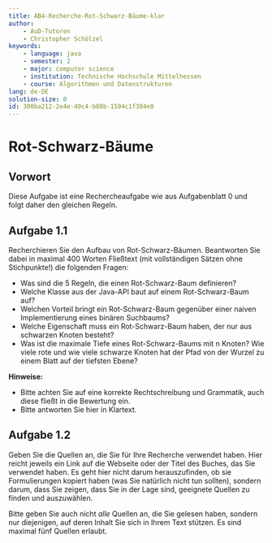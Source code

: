 ```yaml
---
title: AB4-Recherche-Rot-Schwarz-Bäume-klar
author:
    - AuD-Tutoren
    - Christopher Schölzel
keywords:
    - language: java
    - semester: 2
    - major: computer science
    - institution: Technische Hochschule Mittelhessen
    - course: Algorithmen und Datenstrukturen
lang: de-DE
solution-size: 0
id: 300ba212-2e4e-49c4-b80b-1594c1f384e8
---
```


# Rot-Schwarz-Bäume

## Vorwort

Diese Aufgabe ist eine Rechercheaufgabe wie aus Aufgabenblatt 0 und folgt daher den gleichen Regeln.

## Aufgabe 1.1

Recherchieren Sie den Aufbau von Rot-Schwarz-Bäumen. Beantworten Sie dabei in maximal 400 Worten Fließtext (mit vollständigen Sätzen ohne Stichpunkte!) die folgenden Fragen:

* Was sind die 5 Regeln, die einen Rot-Schwarz-Baum definieren?
* Welche Klasse aus der Java-API baut auf einem Rot-Schwarz-Baum auf?
* Welchen Vorteil bringt ein Rot-Schwarz-Baum gegenüber einer naiven Implementierung eines binären Suchbaums?
* Welche Eigenschaft muss ein Rot-Schwarz-Baum haben, der nur aus schwarzen Knoten besteht?
* Was ist die maximale Tiefe eines Rot-Schwarz-Baums mit n Knoten? Wie viele rote und wie viele schwarze Knoten hat der Pfad von der Wurzel zu einem Blatt auf der tiefsten Ebene?

**Hinweise:**

* Bitte achten Sie auf eine korrekte Rechtschreibung und Grammatik, auch diese fließt in die Bewertung ein.
* Bitte antworten Sie hier in Klartext.

## Aufgabe 1.2

Geben Sie die Quellen an, die Sie für Ihre Recherche verwendet haben. Hier reicht jeweils ein Link auf die Webseite oder der Titel des Buches, das Sie verwendet haben.
Es geht hier nicht darum herauszufinden, ob sie Formulierungen kopiert haben (was Sie natürlich nicht tun sollten), sondern darum, dass Sie zeigen, dass Sie in der Lage sind, geeignete Quellen zu finden und auszuwählen.

Bitte geben Sie auch nicht *alle* Quellen an, die Sie gelesen haben, sondern nur diejenigen, auf deren Inhalt Sie sich in Ihrem Text stützen.
Es sind maximal fünf Quellen erlaubt.